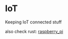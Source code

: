 # IoT

Keeping IoT connected stuff


also check rust: 
[raspberry_pi](../programming/rust/raspberry_pi.md)